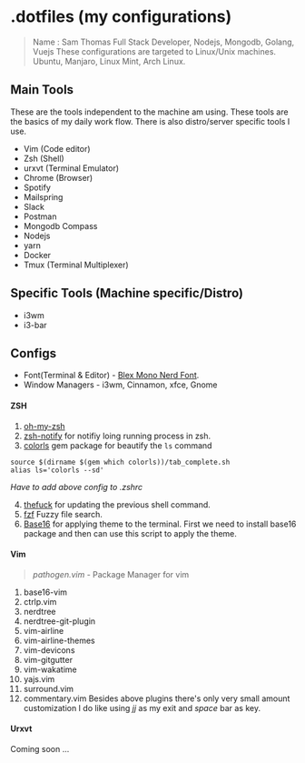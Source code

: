 # .dotfiles (my configurations)
> Name : Sam Thomas
> Full Stack Developer, Nodejs, Mongodb, Golang, Vuejs
 > These configurations are targeted to Linux/Unix machines. Ubuntu, Manjaro, Linux Mint, Arch Linux.
## Main Tools
These are the tools independent to the machine am using. These tools are the basics of my daily work flow. There is also distro/server specific tools I use.
- Vim (Code editor)
- Zsh (Shell)
- urxvt (Terminal Emulator)
- Chrome (Browser)
- Spotify
- Mailspring
- Slack
- Postman
- Mongodb Compass
- Nodejs
- yarn
- Docker
- Tmux (Terminal Multiplexer)

## Specific Tools (Machine specific/Distro)
- i3wm
- i3-bar

## Configs
- Font(Terminal & Editor) - [Blex Mono Nerd Font](https://github.com/ryanoasis/nerd-fonts/tree/master/patched-fonts/Blex/Mono/complete).
- Window Managers - i3wm, Cinnamon, xfce, Gnome
#### ZSH
1. [oh-my-zsh](https://github.com/robbyrussell/oh-my-zsh)
2. [zsh-notify](https://github.com/marzocchi/zsh-notify) for notifiy loing running process in zsh.
3. [colorls](https://github.com/athityakumar/colorls) gem package for beautify the ```ls``` command
```
source $(dirname $(gem which colorls))/tab_complete.sh
alias ls='colorls --sd'
```
_Have to add above config to .zshrc_

4. [thefuck](https://github.com/nvbn/thefuck) for updating the previous shell command.
5. [fzf](https://github.com/robbyrussell/oh-my-zsh/tree/master/plugins/fzf) Fuzzy file search.
6. [Base16](https://github.com/chriskempson/base16-shell) for applying theme to the terminal. First we need to install base16 package and then can use this script to apply the theme.

#### Vim
> _pathogen.vim_ - Package Manager for vim
1. base16-vim
2. ctrlp.vim
3. nerdtree
4. nerdtree-git-plugin
5. vim-airline
6. vim-airline-themes
7. vim-devicons
8. vim-gitgutter
9. vim-wakatime
10. yajs.vim
11. surround.vim
12. commentary.vim
Besides above plugins there's only very small amount customization I do like using _jj_ as my exit and _space_ bar as _<leader>_ key.

#### Urxvt
Coming soon ...
